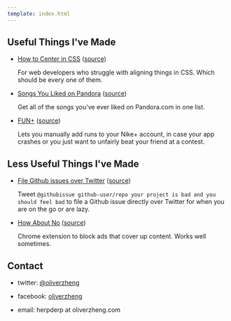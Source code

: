```yaml
---
template: index.html
---
```


## Useful Things I've Made

- [How to Center in CSS][] ([source][github-howtocenterincss])

  For web developers who struggle with aligning things in CSS. Which should be
  every one of them.

- [Songs You Liked on Pandora][] ([source][github-pandorasongs])

  Get all of the songs you've ever liked on Pandora.com in one list.

- [FUN+][] ([source][github-funplus])

  Lets you manually add runs to your Nike+ account, in case your app crashes or
  you just want to unfairly beat your friend at a contest.

## Less Useful Things I've Made

- [File Github issues over Twitter][] ([source][github-githubissue])

  Tweet `@githubissue github-user/repo your project is bad and you should feel
  bad` to file a Github issue directly over Twitter for when you are on the
  go or are lazy.

- [How About No][] ([source][github-howaboutno])

  Chrome extension to block ads that cover up content. Works well sometimes.

## Contact

- twitter: [@oliverzheng][twitter]
- facebook: [oliverzheng][facebook]
- email: herpderp at oliverzheng.com


  [How to Center in CSS]: http://howtocenterincss.com
  [github-howtocenterincss]: https://github.com/oliverzheng/howtocenterincss
  [Songs You Liked on Pandora]: http://pandorasongs.oliverzheng.com
  [github-pandorasongs]: https://github.com/oliverzheng/pandorasongs
  [FUN+]: http://funplus.oliverzheng.com
  [github-funplus]: https://github.com/oliverzheng/funplus
  [File Github issues over Twitter]: http://twitter.com/githubissue
  [github-githubissue]: https://github.com/oliverzheng/githubissue
  [How About No]: https://chrome.google.com/webstore/detail/how-about-no/jpokilnlimmnafdcbgmocofmmdcpiemg
  [github-howaboutno]: https://github.com/oliverzheng/howaboutno
  [twitter]: http://twitter.com/oliverzheng
  [facebook]: http://facebook.com/oliverzheng
